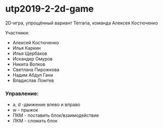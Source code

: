 # utp2019-2-2d-game
2D-игра, упрощённый вариант Terraria, команда Алексея Костюченко

Участники:
* Алексей Костюченко
* Илья Каркин
* Илья Щербаков
* Искандер Омуров
* Никита Волков
* Светлана Пирожкова
* Надим Абдул Гани
* Владислав Ломтев



### Управление:
* a, d -движение влево и вправо
* w - прыжок
* ПКМ - поставить блок/взаимодействие
* ЛКМ - сломать блок